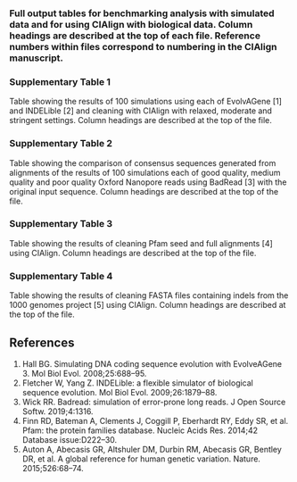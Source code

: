 ### Full output tables for benchmarking analysis with simulated data and for using CIAlign with biological data. Column headings are described at the top of each file. Reference numbers within files correspond to numbering in the CIAlign manuscript.

### Supplementary Table 1
Table showing the results of 100 simulations using each of EvolvAGene [1] and INDELible [2] and cleaning with CIAlign with relaxed, moderate and stringent settings. Column headings are described at the top of the file.

### Supplementary Table 2
Table showing the comparison of consensus sequences generated from alignments of  the results of 100 simulations each of good quality, medium quality and poor quality Oxford Nanopore reads using BadRead [3] with the original input sequence. Column headings are described at the top of the file.

### Supplementary Table 3
Table showing the results of cleaning Pfam seed and full alignments [4] using CIAlign. Column headings are described at the top of the file.

### Supplementary Table 4
Table showing the results of cleaning FASTA files containing indels from the 1000 genomes project [5] using CIAlign. Column headings are described at the top of the file.

## References
1. Hall BG. Simulating DNA coding sequence evolution with EvolveAGene 3. Mol Biol Evol. 2008;25:688–95.
2. Fletcher W, Yang Z. INDELible: a flexible simulator of biological sequence evolution. Mol Biol Evol. 2009;26:1879–88.
3. Wick RR. Badread: simulation of error-prone long reads. J Open Source Softw. 2019;4:1316.
4. Finn RD, Bateman A, Clements J, Coggill P, Eberhardt RY, Eddy SR, et al. Pfam: the protein families database. Nucleic Acids Res. 2014;42 Database issue:D222–30.
5. Auton A, Abecasis GR, Altshuler DM, Durbin RM, Abecasis GR, Bentley DR, et al. A global reference for human genetic variation. Nature. 2015;526:68–74.